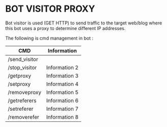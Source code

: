# BOT VISITOR PROXY

Bot visitor is used (GET HTTP) to send traffic to the target web/blog where this bot uses a proxy to determine different IP addresses.

The following is cmd management in bot :

| CMD       | Information |
|-----------|-------------|
| /send_visitor <url> <bot> <delay>    |  |
| /stop_visitor     | Information 2 |
| /getproxy     | Information 3 |
| /setproxy     | Information 4 |
| /removeproxy     | Information 5 |
| /getreferers     | Information 6 |
| /setreferer     | Information 7 |
| /removerefer     | Information 8 |
 
